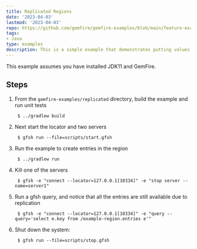 ```yaml
---
title: Replicated Regions
date: '2023-04-03'
lastmod: '2023-04-03'
repo: https://github.com/gemfire/gemfire-examples/blob/main/feature-examples/replicated
tags:
- Java
type: examples
description: This is a simple example that demonstrates putting values into a replicated region, checking the size, and retrieving the values.
---
```


This example assumes you have installed JDK11 and GemFire.

## Steps

1. From the `gemfire-examples/replicated` directory, build the example and
   run unit tests

        $ ../gradlew build

2. Next start the locator and two servers

        $ gfsh run --file=scripts/start.gfsh

3. Run the example to create entries in the region

        $ ../gradlew run

4. Kill one of the servers

        $ gfsh -e "connect --locator=127.0.0.1[10334]" -e "stop server --name=server1"

5. Run a gfsh query, and notice that all the entries are still available due to replication

        $ gfsh -e "connect --locator=127.0.0.1[10334]" -e "query --query='select e.key from /example-region.entries e'"

6. Shut down the system:

        $ gfsh run --file=scripts/stop.gfsh
